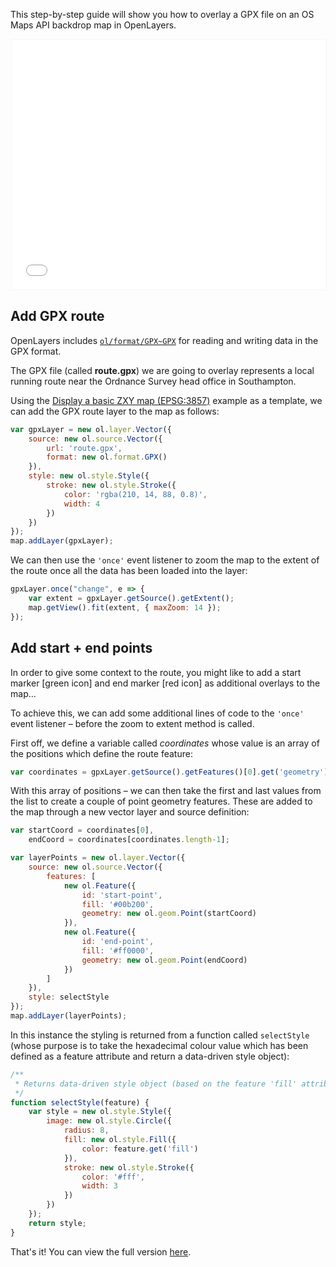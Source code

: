 This step-by-step guide will show you how to overlay a GPX file on an OS Maps API backdrop map in OpenLayers.

<p><iframe style="width:100%;height:400px;max-width:1200px;border:1px solid #f5f5f5;" src="/public/os-data-hub-tutorials/dist/quick-start/openlayers-adding-gpx.php"></iframe></p>

## Add GPX route

OpenLayers includes [`ol/format/GPX~GPX`](https://openlayers.org/en/latest/apidoc/module-ol_format_GPX-GPX.html) for reading and writing data in the GPX format.

The GPX file (called **route.gpx**) we are going to overlay represents a local running route near the Ordnance Survey head office in Southampton.

Using the [Display a basic ZXY map (EPSG:3857)](https://labs.os.uk/public/os-data-hub-examples/os-maps-api/zxy-3857-basic-map) example as a template, we can add the GPX route layer to the map as follows:

```js
var gpxLayer = new ol.layer.Vector({
    source: new ol.source.Vector({
        url: 'route.gpx',
        format: new ol.format.GPX()
    }),
    style: new ol.style.Style({
        stroke: new ol.style.Stroke({
            color: 'rgba(210, 14, 88, 0.8)',
            width: 4
        })
    })
});
map.addLayer(gpxLayer);
```

We can then use the `'once'` event listener to zoom the map to the extent of the route once all the data has been loaded into the layer:

```js
gpxLayer.once("change", e => {
    var extent = gpxLayer.getSource().getExtent();
    map.getView().fit(extent, { maxZoom: 14 });
});
```

## Add start + end points

In order to give some context to the route, you might like to add a start marker [green icon] and end marker [red icon] as additional overlays to the map...

To achieve this, we can add some additional lines of code to the `'once'` event listener &ndash; before the zoom to extent method is called.

First off, we define a variable called *coordinates* whose value is an array of the positions which define the route feature:

```js
var coordinates = gpxLayer.getSource().getFeatures()[0].get('geometry').getCoordinates()[0];
```

With this array of positions &ndash; we can then take the first and last values from the list to create a couple of point geometry features. These are added to the map through a new vector layer and source definition:

```js
var startCoord = coordinates[0],
    endCoord = coordinates[coordinates.length-1];

var layerPoints = new ol.layer.Vector({
    source: new ol.source.Vector({
        features: [
            new ol.Feature({
                id: 'start-point',
                fill: '#00b200',
                geometry: new ol.geom.Point(startCoord)
            }),
            new ol.Feature({
                id: 'end-point',
                fill: '#ff0000',
                geometry: new ol.geom.Point(endCoord)
            })
        ]
    }),
    style: selectStyle
});
map.addLayer(layerPoints);
```

In this instance the styling is returned from a function called `selectStyle` (whose purpose is to take the hexadecimal colour value which has been defined as a feature attribute and return a data-driven style object):

```js
/**
 * Returns data-driven style object (based on the feature 'fill' attribute).
 */
function selectStyle(feature) {
    var style = new ol.style.Style({
        image: new ol.style.Circle({
            radius: 8,
            fill: new ol.style.Fill({
                color: feature.get('fill')
            }),
            stroke: new ol.style.Stroke({
                color: '#fff',
                width: 3
            })
        })
    });
    return style;
}
```

That's it! You can view the full version [here](/public/os-data-hub-tutorials/dist/quick-start/openlayers-adding-gpx.php).
